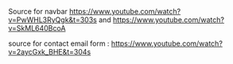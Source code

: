 Source for navbar https://www.youtube.com/watch?v=PwWHL3RyQgk&t=303s and https://www.youtube.com/watch?v=SkML640BcoA

source for contact email form : https://www.youtube.com/watch?v=2aycGxk_BHE&t=304s
